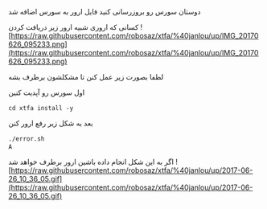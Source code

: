 دوستان سورس رو بروزرسانی کنید فایل ارور به سورس اضافه شد

کسانی که اروری شبیه ارور زیر دریافت کردن
![https://raw.githubusercontent.com/robosaz/xtfa/%40janlou/up/IMG_20170626_095233.png](https://raw.githubusercontent.com/robosaz/xtfa/%40janlou/up/IMG_20170626_095233.png)

لطفا بصورت زیر عمل کنن تا مشکلشون برطرف بشه

اول سورس رو آپدیت کنین
```
cd xtfa install -y

```
بعد به شکل زیر رفع ارور کنن
```
./error.sh
A

```

اگر به این شکل انجام داده باشین ارور برطرف خواهد شد
![https://raw.githubusercontent.com/robosaz/xtfa/%40janlou/up/2017-06-26_10_36_05.gif](https://raw.githubusercontent.com/robosaz/xtfa/%40janlou/up/2017-06-26_10_36_05.gif)

